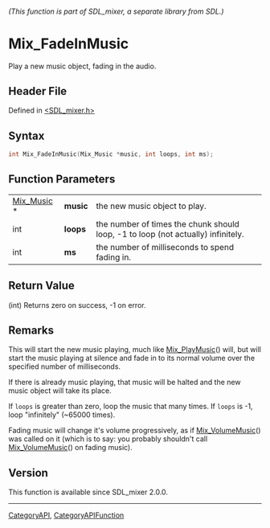 ###### (This function is part of SDL_mixer, a separate library from SDL.)
# Mix_FadeInMusic

Play a new music object, fading in the audio.

## Header File

Defined in [<SDL_mixer.h>](https://github.com/libsdl-org/SDL_mixer/blob/SDL2/include/SDL_mixer.h)

## Syntax

```c
int Mix_FadeInMusic(Mix_Music *music, int loops, int ms);
```

## Function Parameters

|                          |           |                                                                                  |
| ------------------------ | --------- | -------------------------------------------------------------------------------- |
| [Mix_Music](Mix_Music) * | **music** | the new music object to play.                                                    |
| int                      | **loops** | the number of times the chunk should loop, -1 to loop (not actually) infinitely. |
| int                      | **ms**    | the number of milliseconds to spend fading in.                                   |

## Return Value

(int) Returns zero on success, -1 on error.

## Remarks

This will start the new music playing, much like
[Mix_PlayMusic](Mix_PlayMusic)() will, but will start the music playing at
silence and fade in to its normal volume over the specified number of
milliseconds.

If there is already music playing, that music will be halted and the new
music object will take its place.

If `loops` is greater than zero, loop the music that many times. If `loops`
is -1, loop "infinitely" (~65000 times).

Fading music will change it's volume progressively, as if
[Mix_VolumeMusic](Mix_VolumeMusic)() was called on it (which is to say: you
probably shouldn't call [Mix_VolumeMusic](Mix_VolumeMusic)() on fading
music).

## Version

This function is available since SDL_mixer 2.0.0.

----
[CategoryAPI](CategoryAPI), [CategoryAPIFunction](CategoryAPIFunction)


